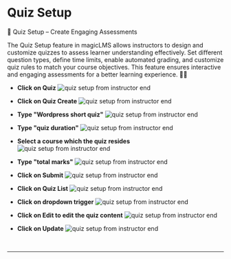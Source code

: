 # Quiz Setup

📝 Quiz Setup – Create Engaging Assessments

The Quiz Setup feature in magicLMS allows instructors to design and customize quizzes to assess learner understanding effectively. Set different question types, define time limits, enable automated grading, and customize quiz rules to match your course objectives. This feature ensures interactive and engaging assessments for a better learning experience. 🎯✅

- **Click on Quiz**
![quiz setup from instructor end](https://cdn.imjol.com/MagicLMS/Docs/Quiz/Step1.png)


- **Click on Quiz Create**
![quiz setup from instructor end](https://cdn.imjol.com/MagicLMS/Docs/Quiz/Step2.png)


- **Type "Wordpress short quiz"**
![quiz setup from instructor end](https://cdn.imjol.com/MagicLMS/Docs/Quiz/Step3.png)


- **Type "quiz duration"**
![quiz setup from instructor end](https://cdn.imjol.com/MagicLMS/Docs/Quiz/Step4.png)


- **Select a course which the quiz resides**
![quiz setup from instructor end](https://cdn.imjol.com/MagicLMS/Docs/Quiz/Step5.png)


- **Type "total marks"**
![quiz setup from instructor end](https://cdn.imjol.com/MagicLMS/Docs/Quiz/Step6.png)


- **Click on Submit**
![quiz setup from instructor end](https://cdn.imjol.com/MagicLMS/Docs/Quiz/Step7.png)


- **Click on Quiz List**
![quiz setup from instructor end](https://cdn.imjol.com/MagicLMS/Docs/Quiz/Step8.png)


- **Click on dropdown trigger**
![quiz setup from instructor end](https://cdn.imjol.com/MagicLMS/Docs/Quiz/Step9.png)


- **Click on Edit to edit the quiz content**
![quiz setup from instructor end](https://cdn.imjol.com/MagicLMS/Docs/Quiz/Step10.png)


- **Click on Update**
![quiz setup from instructor end](https://cdn.imjol.com/MagicLMS/Docs/Quiz/Step11.png)

<br/>

***
